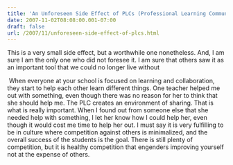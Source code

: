 ```yaml
---
title: 'An Unforeseen Side Effect of PLCs (Professional Learning Communities)'
date: 2007-11-02T08:08:00.001-07:00
draft: false
url: /2007/11/unforeseen-side-effect-of-plcs.html
---
```


This is a very small side effect, but a worthwhile one nonetheless. And, I am sure I am the only one who did not foresee it. I am sure that others saw it as an important tool that we could no longer live without  
  
 When everyone at your school is focused on learning and collaboration, they start to help each other learn different things. One teacher helped me out with something, even though there was no reason for her to think that she should help me. The PLC creates an environment of sharing. That is what is really important. When I found out from someone else that she needed help with something, I let her know how I could help her, even though it would cost me time to help her out. I must say it is very fulfilling to be in culture where competition against others is minimalized, and the overall success of the students is the goal. There is still plenty of competition, but it is healthy competition that engenders improving yourself not at the expense of others.